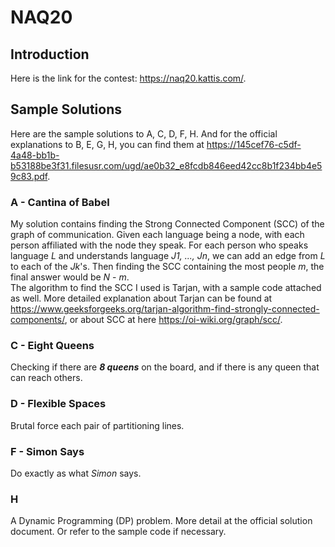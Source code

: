 # NAQ20

## Introduction
Here is the link for the contest: https://naq20.kattis.com/. 

## Sample Solutions
Here are the sample solutions to A, C, D, F, H. And for the official explanations to B, E, G, H, you can find them at https://145cef76-c5df-4a48-bb1b-b53188be3f31.filesusr.com/ugd/ae0b32_e8fcdb846eed42cc8b1f234bb4e59c83.pdf.

### A - Cantina of Babel
My solution contains finding the Strong Connected Component (SCC) of the graph of communication. Given each language being a node, with each person affiliated with the node they speak. For each person who speaks language _L_ and understands language _J1, ..., Jn_, we can add an edge from _L_ to each of the _Jk_'s. Then finding the SCC containing the most people _m_, the final answer would be _N_ - _m_.  
The algorithm to find the SCC I used is Tarjan, with a sample code attached as well. More detailed explanation about Tarjan can be found at https://www.geeksforgeeks.org/tarjan-algorithm-find-strongly-connected-components/, or about SCC at here https://oi-wiki.org/graph/scc/.
### C - Eight Queens
Checking if there are ___8 queens___ on the board, and if there is any queen that can reach others.
### D - Flexible Spaces
Brutal force each pair of partitioning lines.
### F - Simon Says
Do exactly as what _Simon_ says.
### H
A Dynamic Programming (DP) problem. More detail at the official solution document. Or refer to the sample code if necessary.